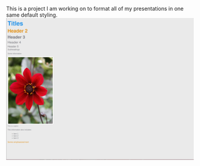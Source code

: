 This is a project I am working on to format all of my presentations in one same default styling. 
<img src="/images/sample-oct-2025.png">
